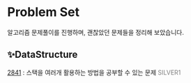 # Problem Set
알고리즘 문제풀이를 진행하며, 괜찮았던 문제들을 정리해 보았습니다.
## ✨DataStructure 
[2841](https://www.acmicpc.net/problem/2841) : 스택을 여러개 활용하는 방법을 공부할 수 있는 문제 <span style="color:#808080">SILVER1</span>
